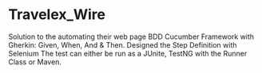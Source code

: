 # Travelex_Wire
Solution to the automating their web page 
 BDD Cucumber Framework with Gherkin: Given, When, And & Then.
Designed the Step Definition with Selenium
The test can either be run as a JUnite, TestNG with the Runner Class
or Maven.

